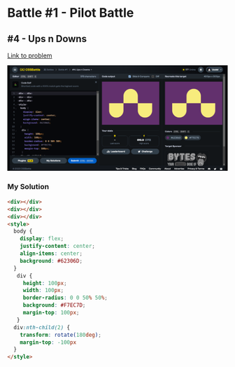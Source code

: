 # Battle #1 - Pilot Battle

## #4 - Ups n Downs

[Link to problem](https://cssbattle.dev/play/4)

![Result](../../assets/004.ups-n-downs.png)

### My Solution

```html
<div></div>
<div></div>
<div></div>
<style>
  body {
    display: flex;
    justify-content: center;
    align-items: center;
    background: #62306D;
  }
   div {
     height: 100px;
     width: 100px;
     border-radius: 0 0 50% 50%;
     background: #F7EC7D;
     margin-top: 100px;
   }
  div:nth-child(2) {
    transform: rotate(180deg);
    margin-top: -100px
  }
</style>
```
